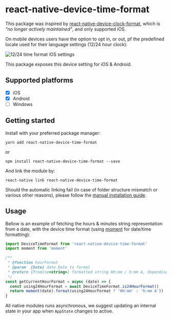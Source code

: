 
# react-native-device-time-format

This package was inspired by [react-native-device-clock-format](https://github.com/brentvatne/react-native-device-clock-format), which is *"no longer actively maintained"*, and only supported iOS.

On mobile devices users have the option to opt in, or out, pf the predefined locale used for their language settings (12/24 hour clock):

![12/24 time format iOS settings](https://i.imgur.com/uLD3onD.jpg)

This package exposes this device setting for iOS & Android.

## Supported platforms

- [x] iOS
- [x] Android
- [ ] Windows

## Getting started

Install with your preferred package manager:
```
yarn add react-native-device-time-format
```
or
```
npm install react-native-device-time-format --save
```

And link the module by:
```
react-native link react-native-device-time-format
```

Should the automatic linking fail (in case of folder structure mismatch or various other reasons), please follow the [manual installation guide](docs/MANUAL_INSTALLATION.md).

## Usage

Bellow is an example of fetching the hours & minutes string representation from a date, with the device time format (using [moment](https://www.npmjs.com/package/moment) for date/time formatting):

```js
import DeviceTimeFormat from 'react-native-device-time-format'
import moment from 'moment'

/**
 * @function hourFormat
 * @param  {Date} date Date to format
 * @return {Promise<string>} formatted string HH:mm / h:mm A, depending on device setting
 */
const getCurrentHourFormat = async (date) => {
  const using24HourFormat = await DeviceTimeFormat.is24HourFormat()
  return moment(date).format(using24HourFormat ? 'HH:mm' : 'h:mm A'))
}
```

All native modules runs asynchronous, we suggest updating an internal state in your app when `AppState` changes to active.
